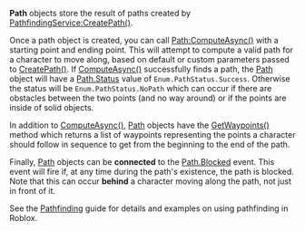 **Path** objects store the result of paths created by [PathfindingService:CreatePath()](https://developer.roblox.com/en-us/api-reference/function/PathfindingService/CreatePath).

Once a path object is created, you can call [Path:ComputeAsync()](https://developer.roblox.com/en-us/api-reference/function/Path/ComputeAsync) with a starting point and ending point. This will attempt to compute a valid path for a character to move along, based on default or custom parameters passed to [CreatePath()](https://developer.roblox.com/en-us/api-reference/function/PathfindingService/CreatePath). If [ComputeAsync()](https://developer.roblox.com/en-us/api-reference/function/Path/ComputeAsync) successfully finds a path, the [Path](https://developer.roblox.com/en-us/api-reference/class/Path) object will have a [Path.Status](https://developer.roblox.com/en-us/api-reference/property/Path/Status) value of `Enum.PathStatus.Success`. Otherwise the status will be `Enum.PathStatus.NoPath` which can occur if there are obstacles between the two points (and no way around) or if the points are inside of solid objects.

In addition to [ComputeAsync()](https://developer.roblox.com/en-us/api-reference/function/Path/ComputeAsync), [Path](https://developer.roblox.com/en-us/api-reference/class/Path) objects have the [GetWaypoints()](https://developer.roblox.com/en-us/api-reference/function/Path/GetWaypoints) method which returns a list of waypoints representing the points a character should follow in sequence to get from the beginning to the end of the path.

Finally, [Path](https://developer.roblox.com/en-us/api-reference/class/Path) objects can be **connected** to the [Path.Blocked](https://developer.roblox.com/en-us/api-reference/event/Path/Blocked) event. This event will fire if, at any time during the path's existence, the path is blocked. Note that this can occur **behind** a character moving along the path, not just in front of it.

See the [Pathfinding](https://developer.roblox.com/en-us/articles/Pathfinding) guide for details and examples on using pathfinding in Roblox.